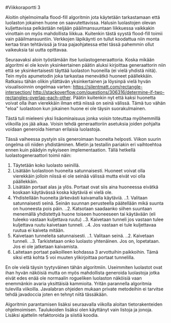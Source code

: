 #Viikkoraportti 3

Aloitin ohjelmoimalla flood-fill algoritmin jota käytetään tarkastamaan että luolaston jokainen huone on saavutettavissa. Halusin luolastojen olevan kuljettavissa pelkästään neljään pääilmansuuntaan liikkuessa vaikkakin vinottain on myös mahdollista liikkua. Kuitenkin tästä syystä flood-fill toimii vain pääilmansuuntiin. Verkkojen läpikäynti on tullut koodattua niin monta kertaa tiran tehtävissä ja tiraa pajaohjatessa ettei tässä pahemmin ollut vaikeuksia tai uutta opittavaa.

Seuraavaksi aloin työstämään itse luolastogeneraattoria. Koska mikään algoritmi ei ole kovin yksinkertainen päätin aluksi kirjoittaa generaattorin niin että se yksinkertaisesti täyttää luolaston huoneilla (ei vielä yhdistä niitä). Tein myös apumetodin joka tarkastaa menevätkö huoneet päällekkäin. Ratkaisu tähän olikin yllättävän yksinkertainen ja löysinpä vielä hyvän visualisoinnin ongelmaa varten: https://silentmatt.com/rectangle-intersection/ http://stackoverflow.com/questions/306316/determine-if-two-rectangles-overlap-each-other. Päätin kuitenkin nyt että kaksi huonetta voivat olla ihan vierekkäin ilman että niissä on seinä välissä. Tämä tuo vähän "eloa" luolastoon kun jokainen huone ei ole täysin suorakulmainen. 

Tästä tuli mieleeni yksi lisäominaisuus jonka voisin toteuttaa myöhemmillä viikoilla jos jää aikaa. Voisin tehdä generaattoriin asetuksia joiden pohjalta voidaan generoida hieman erilaisia luolastoja.

Tässä vaiheessa pystyin siis generoimaan huoneita helposti. Viikon suurin ongelma oli niiden yhdistäminen. Mietin ja testailin pariakin eri vaihtoehtoa ennen kuin päädyin nykyiseen implementaation. Tällä hetkellä luolastogeneraattori toimii näin:
1. Täytetään koko luolasto seinillä.
2. Lisätään luolastoon huoneita satunnaisesti. Huoneet voivat olla vierekkäin jolloin niissä ei ole seinää välissä mutta eivät voi olla päällekkäin.
3. Lisätään portaat alas ja ylös. Portaat ovat siis aina huoneessa eivätkä koskaan käytävässä koska käytäviä ei vielä ole.
4. Yhdistellään huoneita järkevästi kaivamalla käytäviä.
..1. Valitaan satunnaisesti seinä. Seinän suunnan perusteella päätellään mikä suunta on huoneesta pois päin.
..2. Katsotaan saadaanko siihen suuntaan menemällä yhdistettyä huone toiseen huoneeseen tai käytävään (eli tuleeko vastaan kuljettava ruutu)
..3. Kaivetaan tunneli jos vastaan tulee kuljettava ruutu kaivetaan tunneli.
..4. Jos vastaan ei tule kuljettavaa ruutua ei kaiveta mitään.
5. Kaivetaan tunneleita satunnaisesti. 
..1. Valitaan seinä.
..2. Kaivetaan tunneli.
..3. Tarkistetaan onko luolasto yhtenäinen. Jos on, lopetataan. Jos ei ole jatketaan kaivamista.
6. Laitetaan portaat paikoilleen kohdassa 3 arvottuihin paikkoihin. Tämä siksi että kohta 5 voi muuten ylikirjoittaa portaat tunnelilla.


En ole vielä täysin tyytyväinen tähän algoritmiin. Useimmiten luolastot ovat ihan hyvän näköisiä mutta on myös mahdollista generoida luolastoja jotka eivät edes enää ole normaalin rogueliken luolaston näköisiä vaan enemmänkin avaria yksittäisiä kammioita. Yritän parannella algoritmia tulevilla viikoilla. Javalabran ohjeiden mukaan private metodeihin ei tarvitse tehdä javadoccia joten en tehnyt niitä tässäkään.

Algoritmin parantamisen lisäksi seuraavalla viikolla aloitan tietorakenteiden ohjelmoimisen. Taulukoiden lisäksi olen käyttänyt vain listoja ja jonoja. Lisäksi ajattelin refaktoroida ja siistiä koodia. 